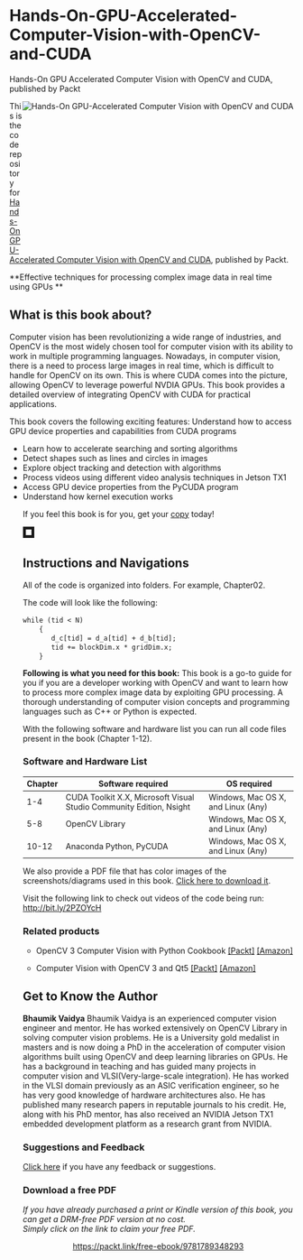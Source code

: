 # Hands-On-GPU-Accelerated-Computer-Vision-with-OpenCV-and-CUDA
Hands-On GPU Accelerated Computer Vision with OpenCV and CUDA, published by Packt

<a href="https://www.packtpub.com/application-development/hands-gpu-accelerated-computer-vision-opencv-and-cuda?utm_source=github&utm_medium=repository&utm_campaign=9781789348293 "><img src="https://d255esdrn735hr.cloudfront.net/sites/default/files/imagecache/ppv4_main_book_cover/cover%20-%20Copy_10995.png" alt="Hands-On GPU-Accelerated Computer Vision with OpenCV and CUDA" height="256px" align="right"></a>

This is the code repository for [Hands-On GPU-Accelerated Computer Vision with OpenCV and CUDA](https://www.packtpub.com/application-development/hands-gpu-accelerated-computer-vision-opencv-and-cuda?utm_source=github&utm_medium=repository&utm_campaign=9781789348293 ), published by Packt.

**Effective techniques for processing complex image data in real time using GPUs	**

## What is this book about?
Computer vision has been revolutionizing a wide range of industries, and OpenCV is the most widely chosen tool for computer vision with its ability to work in multiple programming languages. Nowadays, in computer vision, there is a need to process large images in real time, which is difficult to handle for OpenCV on its own. This is where CUDA comes into the picture, allowing OpenCV to leverage powerful NVDIA GPUs. This book provides a detailed overview of integrating OpenCV with CUDA for practical applications.

This book covers the following exciting features:
Understand how to access GPU device properties and capabilities from CUDA programs
<ul>
    <li>Learn how to accelerate searching and sorting algorithms</li>
    
<li>Detect shapes such as lines and circles in images</li>

<li>Explore object tracking and detection with algorithms</li>

<li>Process videos using different video analysis techniques in Jetson TX1</li>

<li>Access GPU device properties from the PyCUDA program</li>

<li>Understand how kernel execution works </li>

If you feel this book is for you, get your [copy](https://www.amazon.com/dp/1789348293) today!

<a href="https://www.packtpub.com/?utm_source=github&utm_medium=banner&utm_campaign=GitHubBanner"><img src="https://raw.githubusercontent.com/PacktPublishing/GitHub/master/GitHub.png" 
alt="https://www.packtpub.com/" border="5" /></a>

## Instructions and Navigations
All of the code is organized into folders. For example, Chapter02.

The code will look like the following:
```
while (tid < N)
    {
       d_c[tid] = d_a[tid] + d_b[tid];
       tid += blockDim.x * gridDim.x;
    }
```

**Following is what you need for this book:**
This book is a go-to guide for you if you are a developer working with OpenCV and want to learn how to process more complex image data by exploiting GPU processing. A thorough understanding of computer vision concepts and programming languages such as C++ or Python is expected.

With the following software and hardware list you can run all code files present in the book (Chapter 1-12).
### Software and Hardware List
| Chapter | Software required | OS required |
| -------- | ------------------------------------ | ----------------------------------- |
| 1-4 | CUDA Toolkit X.X, Microsoft Visual Studio Community Edition, Nsight | Windows, Mac OS X, and Linux (Any) |
| 5-8 | OpenCV Library | Windows, Mac OS X, and Linux (Any) |
| 10-12 | Anaconda Python, PyCUDA | Windows, Mac OS X, and Linux (Any) |


We also provide a PDF file that has color images of the screenshots/diagrams used in this book. [Click here to download it](https://www.packtpub.com/sites/default/files/downloads/978-1-78934-829-3_ColorImages.pdf).

Visit the following link to check out videos of the code being run: http://bit.ly/2PZOYcH

### Related products
* OpenCV 3 Computer Vision with Python Cookbook [[Packt]](https://www.packtpub.com/application-development/opencv-3-computer-vision-python-cookbook?utm_source=github&utm_medium=repository&utm_campaign=) [[Amazon]](https://www.amazon.com/dp/1788474449)

* Computer Vision with OpenCV 3 and Qt5 [[Packt]](https://www.packtpub.com/application-development/computer-vision-opencv-3-and-qt5?utm_source=github&utm_medium=repository&utm_campaign=9781788472395 ) [[Amazon]](https://www.amazon.com/dp/178847239X)


## Get to Know the Author
**Bhaumik Vaidya**
Bhaumik Vaidya is an experienced computer vision engineer and mentor. He has worked extensively on OpenCV Library in solving computer vision problems. He is a University gold medalist in masters and is now doing a PhD in the acceleration of computer vision algorithms built using OpenCV and deep learning libraries on GPUs. He has a background in teaching and has guided many projects in computer vision and VLSI(Very-large-scale integration). He has worked in the VLSI domain previously as an ASIC verification engineer, so he has very good knowledge of hardware architectures also. He has published many research papers in reputable journals to his credit. He, along with his PhD mentor, has also received an NVIDIA Jetson TX1 embedded development platform as a research grant from NVIDIA.



### Suggestions and Feedback
[Click here](https://docs.google.com/forms/d/e/1FAIpQLSdy7dATC6QmEL81FIUuymZ0Wy9vH1jHkvpY57OiMeKGqib_Ow/viewform) if you have any feedback or suggestions.


### Download a free PDF

 <i>If you have already purchased a print or Kindle version of this book, you can get a DRM-free PDF version at no cost.<br>Simply click on the link to claim your free PDF.</i>
<p align="center"> <a href="https://packt.link/free-ebook/9781789348293">https://packt.link/free-ebook/9781789348293 </a> </p>